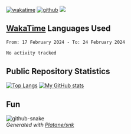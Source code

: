 [![wakatime](https://wakatime.com/badge/user/82c377cd-a54c-404c-b7df-177b313ca539.svg)](https://wakatime.com/@82c377cd-a54c-404c-b7df-177b313ca539)
[![github](https://img.shields.io/github/followers/xinthose?logo=github&style=plastic)](https://github.com/alanhamlett?tab=followers)
![](https://komarev.com/ghpvc/?username=xinthose)


## [WakaTime](https://wakatime.com/) Languages Used
<!--START_SECTION:waka-->

```txt
From: 17 February 2024 - To: 24 February 2024

No activity tracked
```

<!--END_SECTION:waka-->

## Public Repository Statistics 

[![Top Langs](https://github-readme-stats.vercel.app/api/top-langs/?username=xinthose)](https://github.com/anuraghazra/github-readme-stats)
[![My GitHub stats](https://github-readme-stats.vercel.app/api?username=xinthose&show_icons=true)](https://github.com/anuraghazra/github-readme-stats)

## Fun

<picture>
  <source media="(prefers-color-scheme: dark)" srcset="https://raw.githubusercontent.com/xinthose/xinthose/output/github-contribution-grid-snake-dark.svg" />
  <source media="(prefers-color-scheme: light)" srcset="https://raw.githubusercontent.com/xinthose/xinthose/output/github-contribution-grid-snake.svg" />
  <img alt="github-snake" src="github-snake.svg" />
</picture>
<br />
<em>
  Generated with
  <a href="https://github.com/Platane/snk">
    Platane/snk
  <a/>
</em>

